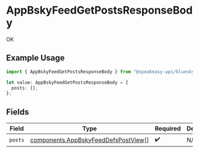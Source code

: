 # AppBskyFeedGetPostsResponseBody

OK

## Example Usage

```typescript
import { AppBskyFeedGetPostsResponseBody } from "@speakeasy-api/bluesky/models/operations";

let value: AppBskyFeedGetPostsResponseBody = {
  posts: [],
};
```

## Fields

| Field                                                                                      | Type                                                                                       | Required                                                                                   | Description                                                                                |
| ------------------------------------------------------------------------------------------ | ------------------------------------------------------------------------------------------ | ------------------------------------------------------------------------------------------ | ------------------------------------------------------------------------------------------ |
| `posts`                                                                                    | [components.AppBskyFeedDefsPostView](../../models/components/appbskyfeeddefspostview.md)[] | :heavy_check_mark:                                                                         | N/A                                                                                        |